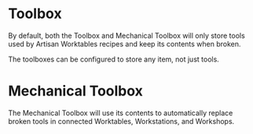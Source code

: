 # Toolbox

By default, both the Toolbox and Mechanical Toolbox will only store tools used by Artisan Worktables recipes and keep its contents when broken.

The toolboxes can be configured to store any item, not just tools.

# Mechanical Toolbox

The Mechanical Toolbox will use its contents to automatically replace broken tools in connected Worktables, Workstations, and Workshops.